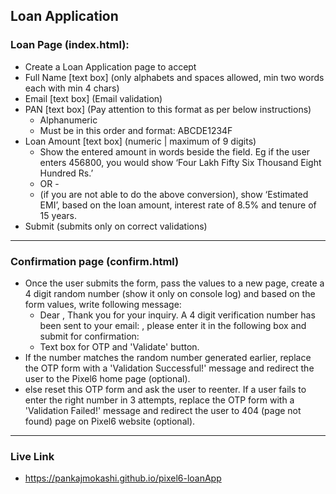 ## Loan Application

### Loan Page (index.html): 

- Create a Loan Application page to accept
- Full Name [text box] (only alphabets and spaces allowed, min two words each with min 4 chars)
- Email [text box] (Email validation)
- PAN [text box] (Pay attention to this format as per below instructions)
    - Alphanumeric
    - Must be in this order and format: ABCDE1234F
- Loan Amount [text box] (numeric | maximum of 9 digits)
    - Show the entered amount in words beside the field. Eg if the user enters 456800, you would show ‘Four Lakh Fifty Six Thousand Eight Hundred Rs.’
    - OR -
    - (if you are not able to do the above conversion), show ‘Estimated EMI’, based on the loan amount, interest rate of 8.5% and tenure of 15 years.
- Submit (submits only on correct validations)

---

### Confirmation page (confirm.html)

- Once the user submits the form, pass the values to a new page, create a 4 digit random number (show it only on console log) and based on the form values, write following message:
    - Dear <First name of the user and not full name>,
      Thank you for your inquiry. A 4 digit verification number has been sent to your email: <valid email from previous page>, please enter it in the following box and submit for confirmation:
    - Text box for OTP and 'Validate' button.
- If the number matches the random number generated earlier, replace the OTP form with a 'Validation Successful!' message and redirect the user to the Pixel6 home page (optional).
- else reset this OTP form and ask the user to reenter. If a user fails to enter the right number in 3 attempts, replace the OTP form with a 'Validation Failed!' message and redirect the user to 404 (page not found) page on Pixel6 website (optional).

---

### Live Link

- https://pankajmokashi.github.io/pixel6-loanApp
